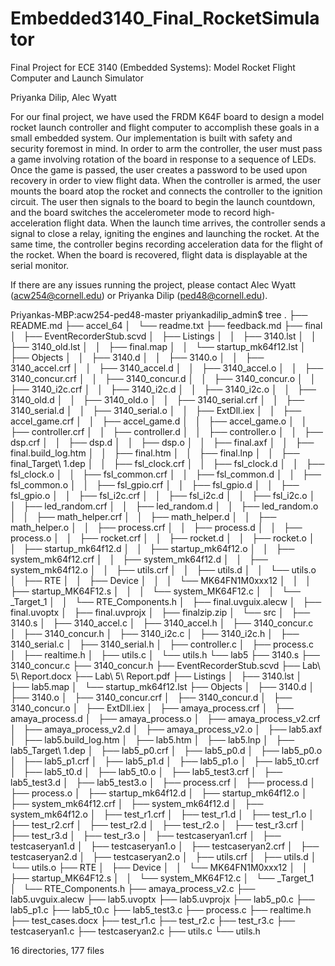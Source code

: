 # Embedded3140_Final_RocketSimulator
Final Project for ECE 3140 (Embedded Systems): Model Rocket Flight Computer and Launch Simulator

Priyanka Dilip, Alec Wyatt

For our final project, we have used the FRDM K64F board to design a model rocket launch controller and flight computer to accomplish these goals in a small embedded system. Our implementation is built with safety and security foremost in mind. In order to arm the controller, the user must pass a game involving rotation of the board in response to a sequence of LEDs. Once the game is passed, the user creates a password to be used upon recovery in order to view flight data. When the controller is armed, the user mounts the board atop the rocket and connects the controller to the ignition circuit. The user then signals to the board to begin the launch countdown, and the board switches the accelerometer mode to record high-acceleration flight data. When the launch time arrives, the controller sends a signal to close a relay, igniting the engines and launching the rocket. At the same time, the controller begins recording acceleration data for the flight of the rocket. When the board is recovered, flight data is displayable at the serial monitor.

If there are any issues running the project, please contact Alec Wyatt (acw254@cornell.edu) or Priyanka Dilip (ped48@cornell.edu).

Priyankas-MBP:acw254-ped48-master priyankadilip_admin$ tree
.
├── README.md
├── accel_64
│   └── readme.txt
├── feedback.md
├── final
│   ├── EventRecorderStub.scvd
│   ├── Listings
│   │   ├── 3140.lst
│   │   ├── 3140_old.lst
│   │   ├── final.map
│   │   └── startup_mk64f12.lst
│   ├── Objects
│   │   ├── 3140.d
│   │   ├── 3140.o
│   │   ├── 3140_accel.crf
│   │   ├── 3140_accel.d
│   │   ├── 3140_accel.o
│   │   ├── 3140_concur.crf
│   │   ├── 3140_concur.d
│   │   ├── 3140_concur.o
│   │   ├── 3140_i2c.crf
│   │   ├── 3140_i2c.d
│   │   ├── 3140_i2c.o
│   │   ├── 3140_old.d
│   │   ├── 3140_old.o
│   │   ├── 3140_serial.crf
│   │   ├── 3140_serial.d
│   │   ├── 3140_serial.o
│   │   ├── ExtDll.iex
│   │   ├── accel_game.crf
│   │   ├── accel_game.d
│   │   ├── accel_game.o
│   │   ├── controller.crf
│   │   ├── controller.d
│   │   ├── controller.o
│   │   ├── dsp.crf
│   │   ├── dsp.d
│   │   ├── dsp.o
│   │   ├── final.axf
│   │   ├── final.build_log.htm
│   │   ├── final.htm
│   │   ├── final.lnp
│   │   ├── final_Target\ 1.dep
│   │   ├── fsl_clock.crf
│   │   ├── fsl_clock.d
│   │   ├── fsl_clock.o
│   │   ├── fsl_common.crf
│   │   ├── fsl_common.d
│   │   ├── fsl_common.o
│   │   ├── fsl_gpio.crf
│   │   ├── fsl_gpio.d
│   │   ├── fsl_gpio.o
│   │   ├── fsl_i2c.crf
│   │   ├── fsl_i2c.d
│   │   ├── fsl_i2c.o
│   │   ├── led_random.crf
│   │   ├── led_random.d
│   │   ├── led_random.o
│   │   ├── math_helper.crf
│   │   ├── math_helper.d
│   │   ├── math_helper.o
│   │   ├── process.crf
│   │   ├── process.d
│   │   ├── process.o
│   │   ├── rocket.crf
│   │   ├── rocket.d
│   │   ├── rocket.o
│   │   ├── startup_mk64f12.d
│   │   ├── startup_mk64f12.o
│   │   ├── system_mk64f12.crf
│   │   ├── system_mk64f12.d
│   │   ├── system_mk64f12.o
│   │   ├── utils.crf
│   │   ├── utils.d
│   │   └── utils.o
│   ├── RTE
│   │   ├── Device
│   │   │   └── MK64FN1M0xxx12
│   │   │       ├── startup_MK64F12.s
│   │   │       └── system_MK64F12.c
│   │   └── _Target_1
│   │       └── RTE_Components.h
│   ├── final.uvguix.alecw
│   ├── final.uvoptx
│   ├── final.uvprojx
│   ├── finalzip.zip
│   └── src
│       ├── 3140.s
│       ├── 3140_accel.c
│       ├── 3140_accel.h
│       ├── 3140_concur.c
│       ├── 3140_concur.h
│       ├── 3140_i2c.c
│       ├── 3140_i2c.h
│       ├── 3140_serial.c
│       ├── 3140_serial.h
│       ├── controller.c
│       ├── process.c
│       ├── realtime.h
│       ├── utils.c
│       └── utils.h
└── lab5
    ├── 3140.s
    ├── 3140_concur.c
    ├── 3140_concur.h
    ├── EventRecorderStub.scvd
    ├── Lab\ 5\ Report.docx
    ├── Lab\ 5\ Report.pdf
    ├── Listings
    │   ├── 3140.lst
    │   ├── lab5.map
    │   └── startup_mk64f12.lst
    ├── Objects
    │   ├── 3140.d
    │   ├── 3140.o
    │   ├── 3140_concur.crf
    │   ├── 3140_concur.d
    │   ├── 3140_concur.o
    │   ├── ExtDll.iex
    │   ├── amaya_process.crf
    │   ├── amaya_process.d
    │   ├── amaya_process.o
    │   ├── amaya_process_v2.crf
    │   ├── amaya_process_v2.d
    │   ├── amaya_process_v2.o
    │   ├── lab5.axf
    │   ├── lab5.build_log.htm
    │   ├── lab5.htm
    │   ├── lab5.lnp
    │   ├── lab5_Target\ 1.dep
    │   ├── lab5_p0.crf
    │   ├── lab5_p0.d
    │   ├── lab5_p0.o
    │   ├── lab5_p1.crf
    │   ├── lab5_p1.d
    │   ├── lab5_p1.o
    │   ├── lab5_t0.crf
    │   ├── lab5_t0.d
    │   ├── lab5_t0.o
    │   ├── lab5_test3.crf
    │   ├── lab5_test3.d
    │   ├── lab5_test3.o
    │   ├── process.crf
    │   ├── process.d
    │   ├── process.o
    │   ├── startup_mk64f12.d
    │   ├── startup_mk64f12.o
    │   ├── system_mk64f12.crf
    │   ├── system_mk64f12.d
    │   ├── system_mk64f12.o
    │   ├── test_r1.crf
    │   ├── test_r1.d
    │   ├── test_r1.o
    │   ├── test_r2.crf
    │   ├── test_r2.d
    │   ├── test_r2.o
    │   ├── test_r3.crf
    │   ├── test_r3.d
    │   ├── test_r3.o
    │   ├── testcaseryan1.crf
    │   ├── testcaseryan1.d
    │   ├── testcaseryan1.o
    │   ├── testcaseryan2.crf
    │   ├── testcaseryan2.d
    │   ├── testcaseryan2.o
    │   ├── utils.crf
    │   ├── utils.d
    │   └── utils.o
    ├── RTE
    │   ├── Device
    │   │   └── MK64FN1M0xxx12
    │   │       ├── startup_MK64F12.s
    │   │       └── system_MK64F12.c
    │   └── _Target_1
    │       └── RTE_Components.h
    ├── amaya_process_v2.c
    ├── lab5.uvguix.alecw
    ├── lab5.uvoptx
    ├── lab5.uvprojx
    ├── lab5_p0.c
    ├── lab5_p1.c
    ├── lab5_t0.c
    ├── lab5_test3.c
    ├── process.c
    ├── realtime.h
    ├── test_cases.docx
    ├── test_r1.c
    ├── test_r2.c
    ├── test_r3.c
    ├── testcaseryan1.c
    ├── testcaseryan2.c
    ├── utils.c
    └── utils.h

16 directories, 177 files
